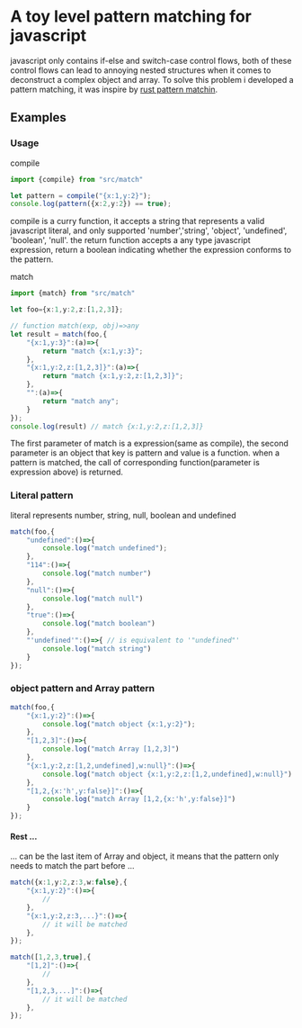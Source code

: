 # A toy level pattern matching for javascript
javascript only contains if-else and switch-case control flows, both of these control flows can lead to annoying nested structures when it comes to deconstruct a complex object and array. To solve this problem i developed a pattern matching, it was inspire by [rust pattern matchin](https://doc.rust-lang.org/std/keyword.match.html).


## Examples

### Usage
compile
```ts
import {compile} from "src/match"

let pattern = compile("{x:1,y:2}");
console.log(pattern({x:2,y:2}) == true);
```
compile is a curry function, it accepts a string that represents a valid javascript literal, and only supported 'number','string', 'object', 'undefined', 'boolean', 'null'. 
the return function accepts a any type javascript expression, return a boolean indicating  whether the expression conforms to the pattern.


match
```ts
import {match} from "src/match"

let foo={x:1,y:2,z:[1,2,3]};

// function match(exp, obj)=>any
let result = match(foo,{
    "{x:1,y:3}":(a)=>{
        return "match {x:1,y:3}";
    },
    "{x:1,y:2,z:[1,2,3]}":(a)=>{
        return "match {x:1,y:2,z:[1,2,3]}"; 
    },
    "":(a)=>{
        return "match any";
    }
});
console.log(result) // match {x:1,y:2,z:[1,2,3]}
```
The first parameter of match is a expression(same as compile), the second parameter is an object that key is pattern and value is a function. when a pattern is matched, the call of corresponding function(parameter is expression above) is returned.

### Literal pattern
literal represents number, string, null, boolean and undefined

```ts
match(foo,{
    "undefined":()=>{
        console.log("match undefined");
    },
    "114":()=>{
        console.log("match number")
    },
    "null":()=>{
        console.log("match null")
    },
    "true":()=>{
        console.log("match boolean")
    },
    "'undefined'":()=>{ // is equivalent to '"undefined"'
        console.log("match string")
    }
});
```

### object pattern and Array pattern

```ts
match(foo,{
    "{x:1,y:2}":()=>{
        console.log("match object {x:1,y:2}");
    },
    "[1,2,3]":()=>{
        console.log("match Array [1,2,3]")
    },
    "{x:1,y:2,z:[1,2,undefined],w:null}":()=>{
        console.log("match object {x:1,y:2,z:[1,2,undefined],w:null}")
    },
    "[1,2,{x:'h',y:false}]":()=>{
        console.log("match Array [1,2,{x:'h',y:false}]")
    }
});
```

#### Rest ...
... can be the last item of Array and object, it means that the pattern only needs to match the part before ...
```ts
match({x:1,y:2,z:3,w:false},{
    "{x:1,y:2}":()=>{
        //
    },
    "{x:1,y:2,z:3,...}":()=>{
        // it will be matched
    },
});

match([1,2,3,true],{
    "[1,2]":()=>{
        //
    },
    "[1,2,3,...]":()=>{
        // it will be matched
    },
});
```